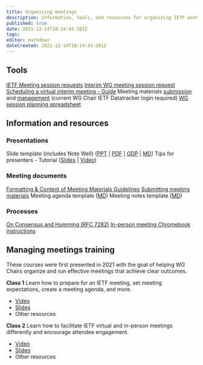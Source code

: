 ```yaml
---
title: Organizing meetings
description: Information, tools, and resources for organizing IETF working group meetings
published: true
date: 2021-12-14T18:14:43.501Z
tags: 
editor: markdown
dateCreated: 2021-12-14T18:14:43.501Z
---
```


## Tools
[IETF Meeting session requests](https://datatracker.ietf.org/cgi-bin/wg/wg_session_requester.cgi)
[Interim WG meeting session request](https://datatracker.ietf.org/meeting/interim/request/)
[Scheduling a virtual interim meeting - Guide](scheduling-interim-meetings)
Meeting materials [submission](https://datatracker.ietf.org/cgi-bin/wg/wg_proceedings.cgi) and [management](https://datatracker.ietf.org/cgi-bin/wg/wg_proceedings.cgi) (current WG Chair IETF Datatracker login required)
[WG session planning spreadsheet](https://docs.google.com/spreadsheets/d/1YFTZbzljjsNoedGhl4KC-12LqapSg8K34wRv3oLzBtE/edit?usp=sharing)

## Information and resources
### Presentations
Slide template (includes Note Well) ([PPT](https://www.ietf.org/media/documents/note-well.pptx) | [PDF](https://www.ietf.org/media/documents/note-well_rgthisX.pdf) | [ODP](https://www.ietf.org/media/documents/note-well_IDvDk7Y.odp) | [MD](https://www.ietf.org/media/documents/note-well.md))
Tips for presenters - Tutorial ([Slides](https://www.ietf.org/documents/141/91-PresentationSkills-Howard.pdf) | [Video](https://youtu.be/wlodPLEtplU))

### Meeting documents
[Formatting & Content of Meeting Materials Guidelines](https://www.ietf.org/chairs/wg-agendas-minutes-formatting-content/)
[Submitting meeting materials](https://www.ietf.org/chairs/meeting-materials/)
Meeting agenda template ([MD]())
Meeting notes template ([MD]())

### Processes
[On Consensus and Humming (RFC 7282)](https://www.rfc-editor.org/rfc/rfc7282.html)
[In-person meeting Chromebook instructions](https://www.ietf.org/media/documents/Loading_Your_Presentation_-_Rainbow.pdf)

## Managing meetings training
These courses were first presented in 2021 with the goal of helping WG Chairs organize and run effective meetings that achieve clear outcomes.

**Class 1**
Learn how to prepare for an IETF meeting, set meeting expectations, create a meeting agenda, and more.
+ [Video](https://youtu.be/xMCF4aI1b2k)
+ [Slides](https://drive.google.com/open?id=1TdypL5qbTzQPZPRpsTo--7CibhoNlLId)
+ Other resources

**Class 2**
Learn how to facilitate IETF virtual and in-person meetings differently and encourage attendee engagement.
+ [Video](https://youtu.be/p1FxGxmoZXM)
+ [Slides](https://drive.google.com/open?id=1crVfe4n17mQ7Q5AsCrdcUZDzdLmJ1Sop)
+ Other resources
  